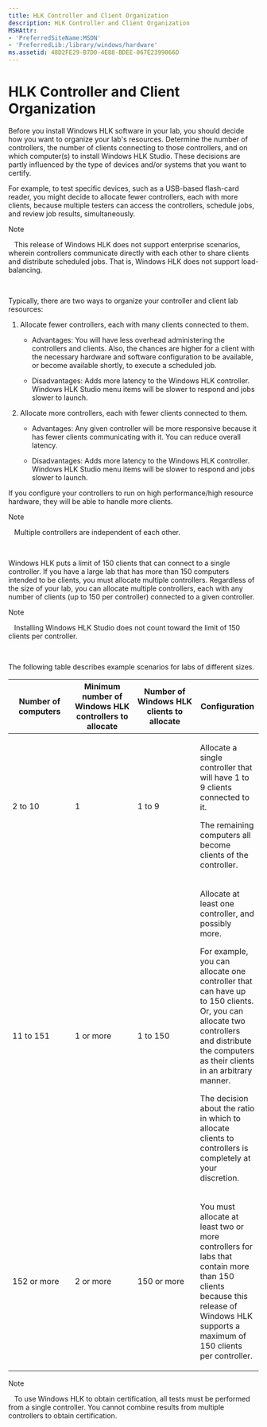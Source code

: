 ```yaml
---
title: HLK Controller and Client Organization
description: HLK Controller and Client Organization
MSHAttr:
- 'PreferredSiteName:MSDN'
- 'PreferredLib:/library/windows/hardware'
ms.assetid: 48D2FE29-B7D0-4E88-BDEE-067E2399066D
---
```


# HLK Controller and Client Organization


Before you install Windows HLK software in your lab, you should decide how you want to organize your lab's resources. Determine the number of controllers, the number of clients connecting to those controllers, and on which computer(s) to install Windows HLK Studio. These decisions are partly influenced by the type of devices and/or systems that you want to certify.

For example, to test specific devices, such as a USB-based flash-card reader, you might decide to allocate fewer controllers, each with more clients, because multiple testers can access the controllers, schedule jobs, and review job results, simultaneously.

>[!NOTE]
>  
This release of Windows HLK does not support enterprise scenarios, wherein controllers communicate directly with each other to share clients and distribute scheduled jobs. That is, Windows HLK does not support load-balancing.

 

Typically, there are two ways to organize your controller and client lab resources:

1.  Allocate fewer controllers, each with many clients connected to them.

    -   Advantages: You will have less overhead administering the controllers and clients. Also, the chances are higher for a client with the necessary hardware and software configuration to be available, or become available shortly, to execute a scheduled job.

    -   Disadvantages: Adds more latency to the Windows HLK controller. Windows HLK Studio menu items will be slower to respond and jobs slower to launch.

2.  Allocate more controllers, each with fewer clients connected to them.

    -   Advantages: Any given controller will be more responsive because it has fewer clients communicating with it. You can reduce overall latency.

    -   Disadvantages: Adds more latency to the Windows HLK controller. Windows HLK Studio menu items will be slower to respond and jobs slower to launch.

If you configure your controllers to run on high performance/high resource hardware, they will be able to handle more clients.

>[!NOTE]
>  
Multiple controllers are independent of each other.

 

Windows HLK puts a limit of 150 clients that can connect to a single controller. If you have a large lab that has more than 150 computers intended to be clients, you must allocate multiple controllers. Regardless of the size of your lab, you can allocate multiple controllers, each with any number of clients (up to 150 per controller) connected to a given controller.

>[!NOTE]
>  
Installing Windows HLK Studio does not count toward the limit of 150 clients per controller.

 

The following table describes example scenarios for labs of different sizes.

<table>
<colgroup>
<col width="25%" />
<col width="25%" />
<col width="25%" />
<col width="25%" />
</colgroup>
<thead>
<tr class="header">
<th>Number of computers</th>
<th>Minimum number of Windows HLK controllers to allocate</th>
<th>Number of Windows HLK clients to allocate</th>
<th>Configuration</th>
</tr>
</thead>
<tbody>
<tr class="odd">
<td><p>2 to 10</p></td>
<td><p>1</p></td>
<td><p>1 to 9</p></td>
<td><p>Allocate a single controller that will have 1 to 9 clients connected to it.</p>
<p>The remaining computers all become clients of the controller.</p></td>
</tr>
<tr class="even">
<td><p>11 to 151</p></td>
<td><p>1 or more</p></td>
<td><p>1 to 150</p></td>
<td><p>Allocate at least one controller, and possibly more.</p>
<p>For example, you can allocate one controller that can have up to 150 clients. Or, you can allocate two controllers and distribute the computers as their clients in an arbitrary manner.</p>
<p>The decision about the ratio in which to allocate clients to controllers is completely at your discretion.</p></td>
</tr>
<tr class="odd">
<td><p>152 or more</p></td>
<td><p>2 or more</p></td>
<td><p>150 or more</p></td>
<td><p>You must allocate at least two or more controllers for labs that contain more than 150 clients because this release of Windows HLK supports a maximum of 150 clients per controller.</p></td>
</tr>
</tbody>
</table>

>[!NOTE]
>  
To use Windows HLK to obtain certification, all tests must be performed from a single controller. You cannot combine results from multiple controllers to obtain certification.

 

 

 






